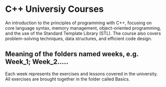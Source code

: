 # C++ Universiy Courses
An introduction to the principles of programming with C++, focusing on core language syntax, memory management, object-oriented programming, and the use of the Standard Template Library (STL). The course also covers problem-solving techniques, data structures, and efficient code design.


## Meaning of the folders named weeks, e.g. Week_1; Week_2..... 
Each week represents the exercises and lessons covered in the university. All exercises are brought together in the folder called Basics.
